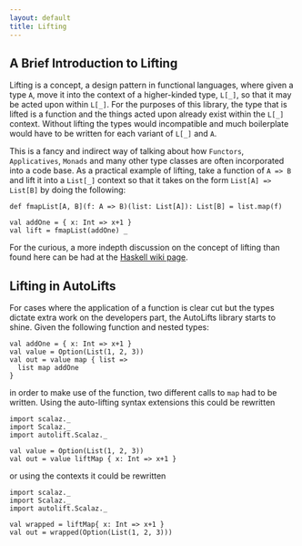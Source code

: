 ```yaml
---
layout: default
title: Lifting
---
```


## A Brief Introduction to Lifting

Lifting is a concept, a design pattern in functional languages, where given a type `A`, move it into the context of a higher-kinded type, `L[_]`, so that it may be acted upon within `L[_]`. For the purposes of this library, the type that is lifted is a function and the things acted upon already exist within the `L[_]` context. Without lifting the types would incompatible and much boilerplate would have to be written for each variant of `L[_]` and `A`. 

This is a fancy and indirect way of talking about how `Functors`, `Applicatives`, `Monads` and many other type classes are often incorporated into a code base. As a practical example of lifting, take a function of `A => B` and lift it into a `List[_]` context so that it takes on the form `List[A] => List[B]` by doing the following:

```tut:silent
def fmapList[A, B](f: A => B)(list: List[A]): List[B] = list.map(f)

val addOne = { x: Int => x+1 }
val lift = fmapList(addOne) _
```

For the curious, a more indepth discussion on the concept of lifting than found here can be had at the [Haskell wiki page](https://wiki.haskell.org/Lifting).

## Lifting in AutoLifts

For cases where the application of a function is clear cut but the types dictate extra work on the developers part, the AutoLifts library starts to shine. Given the following function and nested types:

```tut:silent
val addOne = { x: Int => x+1 }
val value = Option(List(1, 2, 3))
val out = value map { list =>
  list map addOne
}
```

in order to make use of the function, two different calls to `map` had to be written. Using the auto-lifting syntax extensions this could be rewritten

```tut:silent
import scalaz._
import Scalaz._
import autolift.Scalaz._

val value = Option(List(1, 2, 3))
val out = value liftMap { x: Int => x+1 }
```

or using the contexts it could be rewritten

```tut:silent
import scalaz._
import Scalaz._
import autolift.Scalaz._

val wrapped = liftMap{ x: Int => x+1 }
val out = wrapped(Option(List(1, 2, 3)))
```

